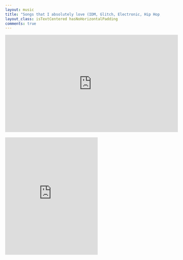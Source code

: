 ```yaml
---
layout: music
title: "Songs that I absolutely love (IDM, Glitch, Electronic, Hip Hop, Rock)"
layout_class: isTextCentered hasNoHorizontalPadding
comments: true
---
```



<div class='embed-container'>
  <iframe width="560" height="315" src="https://www.youtube.com/embed/videoseries?list=PLqC2on1piRdE-Ce4p-Cqu30d6p2OKb6R9" frameborder="0" allowfullscreen></iframe>
</div>


<br>


<iframe src="https://embed.spotify.com/?uri=spotify:user:evgenyneu:playlist:5TKtYSp7MvvJEo3xmzk5Bw" width="300" height="380" frameborder="0" allowtransparency="true"></iframe>




